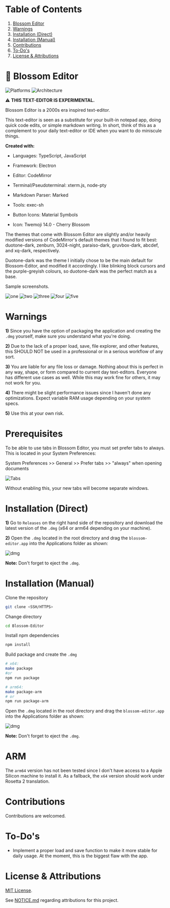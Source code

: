 # Table of Contents

1. [Blossom Editor](#blossom-editor)
2. [Warnings](#warnings)
3. [Installation (Direct)](#installation-direct)
4. [Installation (Manual)](#installation-manual)
5. [Contributions](#contributions)
6. [To-Do's](#to-dos)
7. [License & Attributions](#license--attributions)

# 🌸 Blossom Editor

![Platforms](https://img.shields.io/badge/Platforms-MacOS-lightgrey) ![Architecture](https://img.shields.io/badge/Architecture-x64-lightgrey)

⚠️ **THIS TEXT-EDITOR IS EXPERIMENTAL.**

Blossom Editor is a 2000s era inspired text-editor.

This text-editor is seen as a substitute for your built-in notepad app, doing quick code edits, or simple markdown writing. In short, think of this as a complement to your daily text-editor or IDE when you want to do miniscule things. 

**Created with:**

- Languages: TypeScript, JavaScript

- Framework: Electron

- Editor: CodeMirror 

- Terminal/Pseudoterminal: xterm.js, node-pty

- Markdown Parser: Marked

- Tools: exec-sh

- Button Icons: Material Symbols 

- Icon: Twemoji 14.0 - Cherry Blossom

The themes that come with Blossom Editor are slightly and/or heavily modified versions of CodeMirror's default themes that I found to fit best: duotone-dark, zenburn, 3024-night, paraiso-dark, gruvbox-dark, abcdef, and xq-dark, respectively.

Duotone-dark was the theme I initially chose to be the main default for Blossom-Editor, and modified it accordingly. I like blinking block cursors and the purple-greyish colours, so duotone-dark was the perfect match as a base.

Sample screenshots.

![one](img/one.png)
![two](img/two.png)
![three](img/three.png)
![four](img/four.png)
![five](img/five.png)

# Warnings

**1)** Since you have the option of packaging the application and creating the `.dmg` yourself, make sure you understand what you're doing.

**2)** Due to the lack of a proper load, save, file explorer, and other features, this SHOULD NOT be used in a professional or in a serious workflow of any sort. 

**3)** You are liable for any file loss or damage. Nothing about this is perfect in any way, shape, or form compared to current day text-editors. Everyone has different use cases as well. While this may work fine for others, it may not work for you.

**4)** There might be slight performance issues since I haven't done any optimizations. Expect variable RAM usage depending on your system specs.

**5)** Use this at your own risk. 

# Prerequisites

To be able to use tabs in Blossom Editor, you must set prefer tabs to always. This is located in your System Preferences:

System Preferences >> General >> Prefer tabs >> "always" when opening documents

![Tabs](img/tabs.png)

Without enabling this, your new tabs will become separate windows.

# Installation (Direct)

**1)** Go to `Releases` on the right hand side of the repository and download the latest version of the `.dmg` (x64 or arm64 depending on your machine).

**2)** Open the `.dmg` located in the root directory and drag the `blossom-editor.app` into the Applications folder as shown:

![dmg](img/dmg.png)

**Note:** Don't forget to eject the `.dmg`.

# Installation (Manual)

Clone the repository

```bash
git clone <SSH/HTTPS>
```

Change directory

```bash
cd Blossom-Editor
```

Install npm dependencies

```bash
npm install
```

Build package and create the `.dmg`

```bash
# x64: 
make package
#or
npm run package

# arm64: 
make package-arm
# or
npm run package-arm
```

Open the `.dmg` located in the root directory and drag the `blossom-editor.app` into the Applications folder as shown:

![dmg](img/dmg.png)

**Note:** Don't forget to eject the `.dmg`.

# ARM

The `arm64` version has not been tested since I don't have access to a Apple Silicon machine to install it. As a fallback, the `x64` version should work under Rosetta 2 translation. 

# Contributions

Contributions are welcomed.

# To-Do's

- Implement a proper load and save function to make it more stable for daily usage. At the moment, this is the biggest flaw with the app. 

# License & Attributions

[MIT License](LICENSE).

See [NOTICE.md](NOTICE.md) regarding attributions for this project.